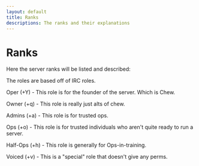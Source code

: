 ```yaml
---
layout: default
title: Ranks
descriptions: The ranks and their explanations
---
```


# Ranks

Here the server ranks will be listed and described:

The roles are based off of IRC roles.

Oper (+Y) - This role is for the founder of the server. Which is Chew.

Owner (+q) - This role is really just alts of chew.

Admins (+a) - This role is for trusted ops.

Ops (+o) - This role is for trusted individuals who aren't quite ready to run a server.

Half-Ops (+h) - This role is generally for Ops-in-training.

Voiced (+v) - This is a "special" role that doesn't give any perms.
